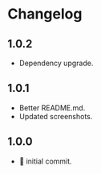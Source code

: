 # Changelog

## 1.0.2

-   Dependency upgrade.

## 1.0.1

-   Better README.md.
-   Updated screenshots.

## 1.0.0

-   :tada: initial commit.
